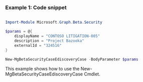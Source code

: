 ### Example 1: Code snippet

```powershell

Import-Module Microsoft.Graph.Beta.Security

$params = @{
	displayName = "CONTOSO LITIGATION-005"
	description = "Project Bazooka"
	externalId = "324516"
}

New-MgBetaSecurityCaseEdiscoveryCase -BodyParameter $params

```
This example shows how to use the New-MgBetaSecurityCaseEdiscoveryCase Cmdlet.

